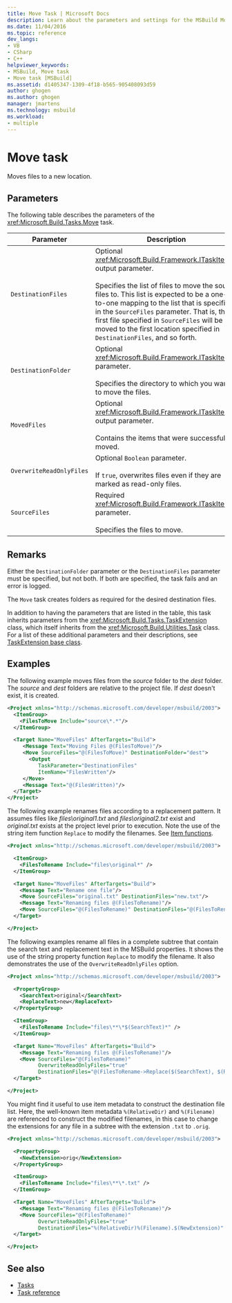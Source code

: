 ```yaml
---
title: Move Task | Microsoft Docs
description: Learn about the parameters and settings for the MSBuild Move task, which moves files to new locations.
ms.date: 11/04/2016
ms.topic: reference
dev_langs:
- VB
- CSharp
- C++
helpviewer_keywords:
- MSBuild, Move task
- Move task [MSBuild]
ms.assetid: d1405347-1309-4f18-b565-905408093d59
author: ghogen
ms.author: ghogen
manager: jmartens
ms.technology: msbuild
ms.workload:
- multiple
---
```

# Move task

Moves files to a new location.

## Parameters

 The following table describes the parameters of the <xref:Microsoft.Build.Tasks.Move> task.

|Parameter|Description|
|---------------|-----------------|
|`DestinationFiles`|Optional <xref:Microsoft.Build.Framework.ITaskItem>`[]` output parameter.<br /><br /> Specifies the list of files to move the source files to. This list is expected to be a one-to-one mapping to the list that is specified in the `SourceFiles` parameter. That is, the first file specified in `SourceFiles` will be moved to the first location specified in `DestinationFiles`, and so forth.|
|`DestinationFolder`|Optional <xref:Microsoft.Build.Framework.ITaskItem> parameter.<br /><br /> Specifies the directory to which you want to move the files.|
|`MovedFiles`|Optional <xref:Microsoft.Build.Framework.ITaskItem>`[]` output parameter.<br /><br /> Contains the items that were successfully moved.|
|`OverwriteReadOnlyFiles`|Optional `Boolean` parameter.<br /><br /> If `true`, overwrites files even if they are marked as read-only files.|
|`SourceFiles`|Required <xref:Microsoft.Build.Framework.ITaskItem>`[]` parameter.<br /><br /> Specifies the files to move.|

## Remarks

 Either the `DestinationFolder` parameter or the `DestinationFiles` parameter must be specified, but not both. If both are specified, the task fails and an error is logged.

 The `Move` task creates folders as required for the desired destination files.

 In addition to having the parameters that are listed in the table, this task inherits parameters from the <xref:Microsoft.Build.Tasks.TaskExtension> class, which itself inherits from the <xref:Microsoft.Build.Utilities.Task> class. For a list of these additional parameters and their descriptions, see [TaskExtension base class](../msbuild/taskextension-base-class.md).

## Examples

The following example moves files from the *source* folder to the *dest* folder. The *source* and *dest* folders are relative to the project file. If *dest* doesn't exist, it is created.

```xml
<Project xmlns="http://schemas.microsoft.com/developer/msbuild/2003">
  <ItemGroup>
    <FilesToMove Include="source\*.*"/>
  </ItemGroup>

  <Target Name="MoveFiles" AfterTargets="Build">
     <Message Text="Moving Files @(FilesToMove)"/>
     <Move SourceFiles="@(FilesToMove)" DestinationFolder="dest">
       <Output 
          TaskParameter="DestinationFiles"
          ItemName="FilesWritten"/>
     </Move>
     <Message Text="@(FilesWritten)"/>
  </Target>
</Project>
```

The following example renames files according to a replacement pattern. It assumes files like *files\original1.txt* and *files\original2.txt* exist and *original.txt* exists at the project level prior to execution. Note the use of the string item function `Replace` to modify the filenames. See [Item functions](item-functions.md).

```xml
<Project xmlns="http://schemas.microsoft.com/developer/msbuild/2003">

  <ItemGroup>
    <FilesToRename Include="files\original*" />    
  </ItemGroup>

  <Target Name="MoveFiles" AfterTargets="Build">
    <Message Text="Rename one file"/>
    <Move SourceFiles="original.txt" DestinationFiles="new.txt"/>
    <Message Text="Renaming files @(FilesToRename)"/>
    <Move SourceFiles="@(FilesToRename)" DestinationFiles="@(FilesToRename->Replace('original', 'new'))" />
  </Target>

</Project>
```

The following examples rename all files in a complete subtree that contain the search text and replacement text in the MSBuild properties. It shows the use of the string property function `Replace` to modify the filename. It also demonstrates the use of the `OverwriteReadOnlyFiles` option.

```xml
<Project xmlns="http://schemas.microsoft.com/developer/msbuild/2003">

  <PropertyGroup>
    <SearchText>original</SearchText>
    <ReplaceText>new</ReplaceText>
  </PropertyGroup>

  <ItemGroup>
    <FilesToRename Include="files\**\*$(SearchText)*" />    
  </ItemGroup>

  <Target Name="MoveFiles" AfterTargets="Build">
    <Message Text="Renaming files @(FilesToRename)"/>
    <Move SourceFiles="@(FilesToRename)"
          OverwriteReadOnlyFiles="true"
          DestinationFiles="@(FilesToRename->Replace($(SearchText), $(ReplaceText)))" />
  </Target>

</Project>
```

You might find it useful to use item metadata to construct the destination file list. Here, the well-known item metadata `%(RelativeDir)` and `%(Filename)` are referenced to construct the modified filenames, in this case to change the extensions for any file in a subtree with the extension `.txt` to `.orig`.

```xml
<Project xmlns="http://schemas.microsoft.com/developer/msbuild/2003">

  <PropertyGroup>
    <NewExtension>orig</NewExtension>
  </PropertyGroup>

  <ItemGroup>
    <FilesToRename Include="files\**\*.txt" />    
  </ItemGroup>

  <Target Name="MoveFiles" AfterTargets="Build">
    <Message Text="Renaming files @(FilesToRename)"/>
    <Move SourceFiles="@(FilesToRename)"
          OverwriteReadOnlyFiles="true"
          DestinationFiles="%(RelativeDir)%(Filename).$(NewExtension)" />
  </Target>

</Project>
```

## See also

- [Tasks](../msbuild/msbuild-tasks.md)
- [Task reference](../msbuild/msbuild-task-reference.md)

